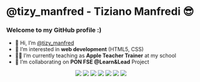 # @tizy_manfred - Tiziano Manfredi 😎
### Welcome to my GitHub profile :)

- 👋 Hi, I’m [@tizy_manfred](https://instagram.com/tizy_manfred/)
- 👀 I’m interested in <b>web development</b> (HTML5, CSS)
- 👨‍🏫 I’m currently teaching as <b>Apple Teacher Trainer</b> at my school
- 🏫 I’m collaborating on <b>PON FSE @Learn&Lead</b> Project
<!-- - 📫 You can contact me at leonardo.deirossi@icloud.com -->

<p align="center">
  <img src="https://img.shields.io/badge/HTML5-E34F26?style=for-the-badge&logo=html5&logoColor=white">
  <img src="https://img.shields.io/badge/CSS3-1572B6?style=for-the-badge&logo=css3&logoColor=white">
  <img src="https://img.shields.io/badge/JavaScript-F7DF1E?style=for-the-badge&logo=javascript&logoColor=black">
  <img src="https://img.shields.io/badge/Python-3776AB?style=for-the-badge&logo=python&logoColor=white">
  <img src="https://img.shields.io/badge/Java-ED8B00?style=for-the-badge&logo=java&logoColor=white">
  <img src="https://img.shields.io/badge/C%23-239120?style=for-the-badge&logo=c-sharp&logoColor=white">
  <img src="https://img.shields.io/badge/c++-%2300599C.svg?style=for-the-badge&logo=c%2B%2B&logoColor=white">
  
</p>
